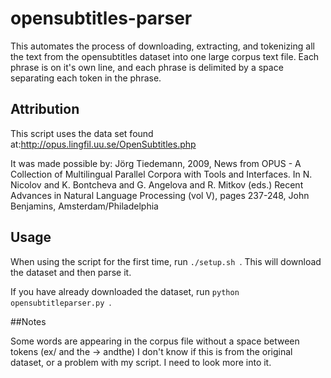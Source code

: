 # opensubtitles-parser
This automates the process of downloading, extracting, and tokenizing all the text from the opensubtitles dataset into one large corpus text file. Each phrase is on it's own line, and each phrase is delimited by a space separating each token in the phrase.

## Attribution

This script uses the data set found at:http://opus.lingfil.uu.se/OpenSubtitles.php

It was made possible by: Jörg Tiedemann, 2009, News from OPUS - A Collection of Multilingual Parallel Corpora with Tools and Interfaces. In N. Nicolov and K. Bontcheva and G. Angelova and R. Mitkov (eds.) Recent Advances in Natural Language Processing (vol V), pages 237-248, John Benjamins, Amsterdam/Philadelphia

## Usage

When using the script for the first time, run ``./setup.sh ``. This will download the dataset and then parse it.

If you have already downloaded the dataset, run ``python opensubtitleparser.py ``.


##Notes

Some words are appearing in the corpus file without a space between tokens (ex/ and the -> andthe) I don't know if this is from the original dataset, or a problem with my script. I need to look more into it.
